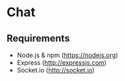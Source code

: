 # Chat
## Requirements
* Node.js & npm (https://nodejs.org)
* Express (http://expressjs.com)
* Socket.io (http://socket.io)